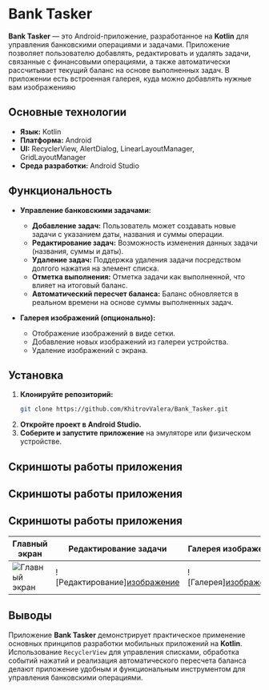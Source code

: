 # Bank Tasker

**Bank Tasker** — это Android-приложение, разработанное на **Kotlin** для управления банковскими операциями и задачами. Приложение позволяет пользователю добавлять, редактировать и удалять задачи, связанные с финансовыми операциями, а также автоматически рассчитывает текущий баланс на основе выполненных задач. В приложении есть встроенная галерея, куда можно добавлять нужные вам изображенияю

## Основные технологии

- **Язык:** Kotlin
- **Платформа:** Android
- **UI:** RecyclerView, AlertDialog, LinearLayoutManager, GridLayoutManager
- **Среда разработки:** Android Studio

## Функциональность

- **Управление банковскими задачами:**
  - **Добавление задач:** Пользователь может создавать новые задачи с указанием даты, названия и суммы операции.
  - **Редактирование задач:** Возможность изменения данных задачи (названия, суммы и даты).
  - **Удаление задач:** Поддержка удаления задачи посредством долгого нажатия на элемент списка.
  - **Отметка выполнения:** Отметка задачи как выполненной, что влияет на итоговый баланс.
  - **Автоматический пересчет баланса:** Баланс обновляется в реальном времени на основе суммы выполненных задач.

- **Галерея изображений (опционально):**
  - Отображение изображений в виде сетки.
  - Добавление новых изображений из галереи устройства.
  - Удаление изображений с экрана.

## Установка

1. **Клонируйте репозиторий:**
   ```bash
   git clone https://github.com/KhitrovValera/Bank_Tasker.git
   ```
2. **Откройте проект в Android Studio.**
3. **Соберите и запустите приложение** на эмуляторе или физическом устройстве.

## Скриншоты работы приложения

## Скриншоты работы приложения

## Скриншоты работы приложения

| Главный экран | Редактирование задачи | Галерея изображений |
|--------------|---------------------|------------------|
| ![Главный экран](https://github.com/user-attachments/assets/ca36b6bd-fccb-4bdf-ac1d-7fecf2574ebd) | ![Редактирование][изображение](https://github.com/user-attachments/assets/6b1c205f-96b4-4cfe-89c6-75e7b6c8c45a)| ![Галерея][изображение](https://github.com/user-attachments/assets/c8d40765-ebae-4f33-a5be-aa29491cbdd5)|


## Выводы

Приложение **Bank Tasker** демонстрирует практическое применение основных принципов разработки мобильных приложений на **Kotlin**. Использование `RecyclerView` для управления списками, обработка событий нажатий и реализация автоматического пересчета баланса делают приложение удобным и функциональным инструментом для управления банковскими операциями.
